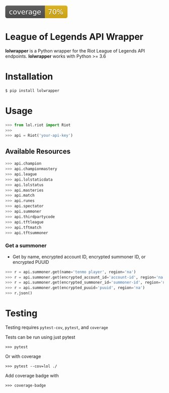 ![Coverage Badge](./coverage.svg)

# League of Legends API Wrapper

**lolwrapper** is a Python wrapper for the Riot League of Legends API endpoints.
**lolwrapper** works with Python >= 3.6

# Installation

```bash
$ pip install lolwrapper
```

# Usage

```python
>>> from lol.riot import Riot
>>> 
>>> api = Riot('your-api-key')
```

## Available Resources

```python
>>> api.champion
>>> api.championmastery
>>> api.league
>>> api.lolstaticdata
>>> api.lolstatus
>>> api.masteries
>>> api.match
>>> api.runes
>>> api.spectator
>>> api.summoner
>>> api.thirdpartycode
>>> api.tftleague
>>> api.tftmatch
>>> api.tftsummoner
```

### Get a summoner

* Get by name, encrypted account ID, encrypted summoner ID, or encrypted PUUID
```python
>>> r = api.summoner.get(name='tenmo player', region='na')
>>> r = api.summoner.get(encrypted_account_id='account-id', region='na')
>>> r = api.summoner.get(encrypted_summoner_id='summoner-id', region='na')
>>> r = api.summoner.get(encrypted_puuid='puuid', region='na')
>>> r.json()
```

# Testing

Testing requires `pytest-cov`, `pytest`, and `coverage`

Tests can be run using just pytest
```
>>> pytest
```

Or with coverage
```
>>> pytest --cov=lol ./
```

Add coverage badge with
```
>>> coverage-badge
```
